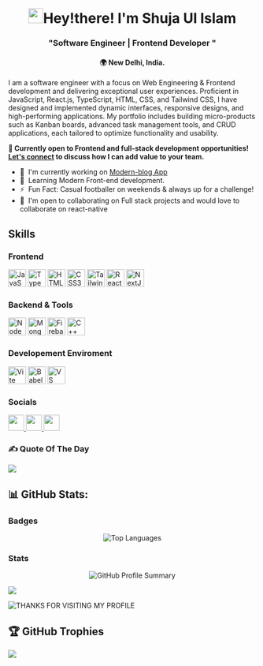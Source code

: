 <h1 align="center"><img src="https://user-images.githubusercontent.com/18350557/176309783-0785949b-9127-417c-8b55-ab5a4333674e.gif?raw=true" alt="waving hand" height-"30" width="30"/>Hey!there! I'm Shuja Ul Islam</h1>
<h3 align="center"> "Software Engineer | Frontend Developer " </h3>
<h4 align="center"> 🌍 New Delhi, India. </h4>

<!--<p align="left"> <img src="https://komarev.com/ghpvc/?username=achiit&label=Profile%20views&color=0e75b6&style=flat" alt="shuja" /> </p>-->
<!-- <p align="left"> <img src="https://komarev.com/ghpvc/?username=SHUJA&label=Profile%20views&color=0e75b6&style=flat" alt="shuja" /> </p> -->

I am a software engineer with a focus on Web Engineering & Frontend development and delivering exceptional user experiences. Proficient in JavaScript, React.js, TypeScript, HTML, CSS, and Tailwind CSS, I have designed and implemented dynamic interfaces, responsive designs, and high-performing applications. My portfolio includes building micro-products such as Kanban boards, advanced task management tools, and CRUD applications, each tailored to optimize functionality and usability.

**📌 Currently open to Frontend and full-stack development opportunities! [Let's connect](mailto:shujaulisla@gmail.com) to discuss how I can add value to your team.**
<!--I am a software engineer passionate about frontend development and creating seamless user experiences. With expertise in JavaScript, React.js, TypeScript, HTML, CSS, and Tailwind CSS, I have developed dynamic user interfaces, responsive designs, and feature-rich applications. Some of my notable projects include micro-products like Kanban boards, advanced to-do apps, and CRUD applications with elegant and intuitive UIs (e.g , two blog apps I built). Currently, I’m expanding my expertise in web security, software engineering principles, large language models (LLMs), and cybersecurity. I thrive on solving complex challenges—whether it’s optimizing workflows, enhancing user experiences, or addressing gaps where traditional industry solutions fall short. By blending technical skills with a problem-solving mindset, I aim to build innovative, scalable solutions that make a meaningful impact, whether in the form of streamlined web applications or secure digital environments. -->

<!--I am a software engineer with a focus on frontend development and delivering exceptional user experiences. Proficient in JavaScript, React.js, TypeScript, HTML, CSS, and Tailwind CSS, I have designed and implemented dynamic interfaces, responsive designs, and high-performing applications. My portfolio includes building micro-products such as Kanban boards, advanced task management tools, and CRUD applications, each tailored to optimize functionality and usability.

Beyond technical delivery, I am dedicated to addressing complex challenges at the intersection of technology, design, and business impact. I am currently deepening my expertise in software engineering best practices, web security, large language models (LLMs), and cybersecurity. By combining technical proficiency with a problem-solving mindset, I aim to develop scalable solutions that drive operational efficiency, enhance user engagement, and create measurable value in secure digital environments.-->

<!--* 🌍  I'm based in New Delhi, India.-->
<!--* ✉️  You can contact me at [shujaulisla@gmail.com](mailto:shujaulisla@gmail.com)-->
* 🚀  I'm currently working on [Modern-blog App](https://github.com/Shujaulislam/modern-blog)
* 🧠  Learning Modern Front-end development.
* ⚡  Fun Fact: Casual footballer on weekends & always up for a challenge!
* 🤝  I'm open to collaborating on Full stack projects and would love to collaborate on react-native
<!--* 🚀  I'm currently working on [food-app](http://github.com/Shujaulislam/food-odering-app) -->

## Skills

<p align="left">
  
  <!-- Frontend -->
  ### Frontend
  <a href="https://developer.mozilla.org/en-US/docs/Web/JavaScript" target="_blank" rel="noreferrer"><img src="https://raw.githubusercontent.com/danielcranney/readme-generator/main/public/icons/skills/javascript-colored.svg" width="36" height="36" alt="JavaScript" /></a>
  <a href="https://www.typescriptlang.org/" target="_blank" rel="noreferrer"><img src="https://raw.githubusercontent.com/danielcranney/readme-generator/main/public/icons/skills/typescript-colored.svg" width="36" height="36" alt="TypeScript" /></a>
  <a href="https://developer.mozilla.org/en-US/docs/Glossary/HTML5" target="_blank" rel="noreferrer"><img src="https://raw.githubusercontent.com/danielcranney/readme-generator/main/public/icons/skills/html5-colored.svg" width="36" height="36" alt="HTML5" /></a>
  <a href="https://www.w3.org/TR/CSS/#css" target="_blank" rel="noreferrer"><img src="https://raw.githubusercontent.com/danielcranney/readme-generator/main/public/icons/skills/css3-colored.svg" width="36" height="36" alt="CSS3" /></a>
  <a href="https://tailwindcss.com/" target="_blank" rel="noreferrer"><img src="https://raw.githubusercontent.com/danielcranney/readme-generator/main/public/icons/skills/tailwindcss-colored.svg" width="36" height="36" alt="TailwindCSS" /></a>
  <a href="https://reactjs.org/" target="_blank" rel="noreferrer"><img src="https://raw.githubusercontent.com/danielcranney/readme-generator/main/public/icons/skills/react-colored.svg" width="36" height="36" alt="React" /></a>
  <a href="https://nextjs.org/docs" target="_blank" rel="noreferrer"><img src="https://raw.githubusercontent.com/danielcranney/readme-generator/main/public/icons/skills/nextjs-colored.svg" width="36" height="36" alt="NextJs" /></a>
  
  <!-- Backend & Tools -->
  ### Backend & Tools
  <a href="https://nodejs.org/en/" target="_blank" rel="noreferrer"><img src="https://raw.githubusercontent.com/danielcranney/readme-generator/main/public/icons/skills/nodejs-colored.svg" width="36" height="36" alt="NodeJS" /></a>
  <a href="https://www.mongodb.com/" target="_blank" rel="noreferrer"><img src="https://raw.githubusercontent.com/danielcranney/readme-generator/main/public/icons/skills/mongodb-colored.svg" width="36" height="36" alt="MongoDB" /></a>
  <a href="https://firebase.google.com/" target="_blank" rel="noreferrer"><img src="https://raw.githubusercontent.com/danielcranney/readme-generator/main/public/icons/skills/firebase-colored.svg" width="36" height="36" alt="Firebase" /></a>
  <a href="https://docs.microsoft.com/en-us/cpp/?view=msvc-170" target="_blank" rel="noreferrer"><img src="https://raw.githubusercontent.com/danielcranney/readme-generator/main/public/icons/skills/cplusplus-colored.svg" width="36" height="36" alt="C++" /></a>
  
  <!-- Development Environment -->
  ### Developement Enviroment
  <a href="https://vitejs.dev/" target="_blank" rel="noreferrer"><img src="https://raw.githubusercontent.com/danielcranney/readme-generator/main/public/icons/skills/vite-colored.svg" width="36" height="36" alt="Vite" /></a>
  <a href="https://babeljs.io/" target="_blank" rel="noreferrer"><img src="https://raw.githubusercontent.com/danielcranney/readme-generator/main/public/icons/skills/babel-colored.svg" width="36" height="36" alt="Babel" /></a>
  <a href="https://code.visualstudio.com/" target="_blank" rel="noreferrer"><img src="https://raw.githubusercontent.com/danielcranney/readme-generator/main/public/icons/skills/visualstudiocode.svg" width="36" height="36" alt="VS Code" /></a>
</p>


### Socials

<p align="left"> <a href="https://www.github.com/Shujaulislam" target="_blank" rel="noreferrer"> <picture> <source media="(prefers-color-scheme: dark)" srcset="https://raw.githubusercontent.com/danielcranney/readme-generator/main/public/icons/socials/github-dark.svg" /> <source media="(prefers-color-scheme: light)" srcset="https://raw.githubusercontent.com/danielcranney/readme-generator/main/public/icons/socials/github.svg" /> <img src="https://raw.githubusercontent.com/danielcranney/readme-generator/main/public/icons/socials/github.svg" width="32" height="32" /> </picture> </a> <a href="https://www.linkedin.com/in/shuja-ul-islam/" target="_blank" rel="noreferrer"> <picture> <source media="(prefers-color-scheme: dark)" srcset="https://raw.githubusercontent.com/danielcranney/readme-generator/main/public/icons/socials/linkedin-dark.svg" /> <source media="(prefers-color-scheme: light)" srcset="https://raw.githubusercontent.com/danielcranney/readme-generator/main/public/icons/socials/linkedin.svg" /> <img src="https://raw.githubusercontent.com/danielcranney/readme-generator/main/public/icons/socials/linkedin.svg" width="32" height="32" /> </picture> </a> <a href="https://www.x.com/Shujaulislam09" target="_blank" rel="noreferrer"> <picture> <source media="(prefers-color-scheme: dark)" srcset="https://raw.githubusercontent.com/danielcranney/readme-generator/main/public/icons/socials/twitter-dark.svg" /> <source media="(prefers-color-scheme: light)" srcset="https://raw.githubusercontent.com/danielcranney/readme-generator/main/public/icons/socials/twitter.svg" /> <img src="https://raw.githubusercontent.com/danielcranney/readme-generator/main/public/icons/socials/twitter.svg" width="32" height="32" /> </picture> </a></p>

<h3 align="left">✍️ Quote Of The Day</h3>

![](https://quotes-github-readme.vercel.app/api?type=horizontal&theme=merko)



## 📊 GitHub Stats:
### Badges

<div align="center">
  <img src="https://github-readme-stats.vercel.app/api/top-langs/?username=Shujaulislam&layout=compact&theme=tokyonight&hide_border=true" alt="Top Languages" />
</div>
<!--![](https://github-readme-stats.vercel.app/api?username=Shujaulislam&theme=gotham&hide_border=false&include_all_commits=true&count_private=true)<br/> -->

### Stats

<div align="center">
  <img src="https://github-profile-summary-cards.vercel.app/api/cards/profile-details?username=Shujaulislam&theme=tokyonight" alt="GitHub Profile Summary" />
</div>

![](https://github-readme-streak-stats.herokuapp.com/?user=Shujaulislam&theme=gotham&hide_border=false)

<!-- <p>&nbsp;<img align="center" src="https://github-readme-stats.vercel.app/api?username=achiit&show_icons=true&locale=en" alt="achiit" /></p> -->
![THANKS FOR VISITING MY PROFILE](https://raw.githubusercontent.com/BrunnerLivio/brunnerlivio/master/images/marquee.svg)

## 🏆 GitHub Trophies
![](https://github-profile-trophy.vercel.app/?username=Shujaulislam&theme=dark&no-frame=false&no-bg=true&margin-w=4)
